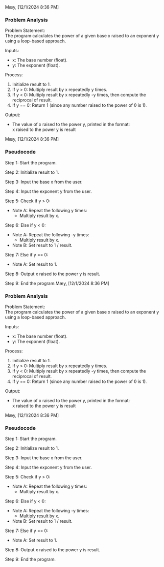 Mæy, [12/1/2024 8:36 PM]
### Problem Analysis

Problem Statement:  
The program calculates the power of a given base x raised to an exponent y using a loop-based approach.

Inputs:  
- x: The base number (float).
- y: The exponent (float).

Process:  
1. Initialize result to 1.
2. If y > 0: Multiply result by x repeatedly y times.
3. If y < 0: Multiply result by x repeatedly -y times, then compute the reciprocal of result.
4. If y == 0: Return 1 (since any number raised to the power of 0 is 1).

Output:  
- The value of x raised to the power y, printed in the format:  
  x raised to the power y is result

Mæy, [12/1/2024 8:36 PM]
### Pseudocode

Step 1: Start the program.

Step 2: Initialize result to 1.

Step 3: Input the base x from the user.

Step 4: Input the exponent y from the user.

Step 5: Check if y > 0:
  - Note A: Repeat the following y times:
    - Multiply result by x.

Step 6: Else if y < 0:
  - Note A: Repeat the following -y times:
    - Multiply result by x.
  - Note B: Set result to 1 / result.

Step 7: Else if y == 0:
  - Note A: Set result to 1.

Step 8: Output x raised to the power y is result.

Step 9: End the program.Mæy, [12/1/2024 8:36 PM]
### Problem Analysis

Problem Statement:  
The program calculates the power of a given base x raised to an exponent y using a loop-based approach.

Inputs:  
- x: The base number (float).
- y: The exponent (float).

Process:  
1. Initialize result to 1.
2. If y > 0: Multiply result by x repeatedly y times.
3. If y < 0: Multiply result by x repeatedly -y times, then compute the reciprocal of result.
4. If y == 0: Return 1 (since any number raised to the power of 0 is 1).

Output:  
- The value of x raised to the power y, printed in the format:  
  x raised to the power y is result

Mæy, [12/1/2024 8:36 PM]
### Pseudocode

Step 1: Start the program.

Step 2: Initialize result to 1.

Step 3: Input the base x from the user.

Step 4: Input the exponent y from the user.

Step 5: Check if y > 0:
  - Note A: Repeat the following y times:
    - Multiply result by x.

Step 6: Else if y < 0:
  - Note A: Repeat the following -y times:
    - Multiply result by x.
  - Note B: Set result to 1 / result.

Step 7: Else if y == 0:
  - Note A: Set result to 1.

Step 8: Output x raised to the power y is result.

Step 9: End the program.
